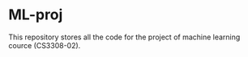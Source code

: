 # ML-proj
This repository stores all the code for the project of machine learning cource (CS3308-02).
